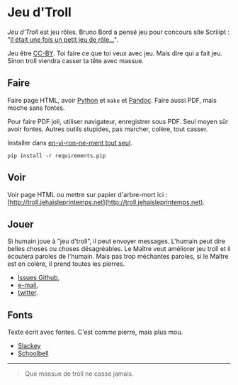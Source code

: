 # Jeu d'Troll

*Jeu d'Troll* est jeu rôles. Bruno Bord a pensé jeu pour concours site Scriiipt : "[Il était une fois un petit jeu de rôle...](http://scriiipt.com/2015/06/concours-il-etait-une-fois-un-petit-jeu-de-role/)".

Jeu être [CC-BY](https://creativecommons.org/licenses/by/2.0/fr/). Toi faire ce que toi veux avec jeu. Mais dire qui a fait jeu. Sinon troll viendra casser ta tête avec massue.

## Faire

Faire page HTML, avoir [Python](http://python.org/) et `make` et [Pandoc](http://pandoc.org). Faire aussi PDF, mais moche sans fontes.

Pour faire PDF joli, utiliser navigateur, enregistrer sous PDF. Seul moyen sûr avoir fontes. Autres outils stupides, pas marcher, colère, tout casser.

Installer dans [en-vi-ron-ne-ment tout seul](https://virtualenv.pypa.io/en/latest/).

```
pip install -r requirements.pip
```

## Voir

Voir page HTML ou mettre sur papier d'arbre-mort ici : [http://troll.jehaisleprintemps.net](http://troll.jehaisleprintemps.net).

## Jouer

Si humain joue à "jeu d'troll", il peut envoyer messages. L'humain peut dire belles choses ou choses désagréables. Le Maître veut améliorer jeu troll et il écoutera paroles de l'humain. Mais pas trop méchantes paroles, si le Maître est en colère, il prend toutes les pierres.

* [Issues Github](https://github.com/brunobord/jeu-d-troll/issues),
* [e-mail](mailto:bruno+troll@jehaisleprintemps.net),
* [twitter](https://twitter.com/jeutroll).

## Fonts

Texte écrit avec fontes. C'est comme pierre, mais plus mou.

* [Slackey](https://github.com/google/fonts/tree/master/apache/slackey)
* [Schoolbell](https://github.com/google/fonts/tree/master/apache/schoolbell)

----

> Que massue de troll ne casse jamais.
